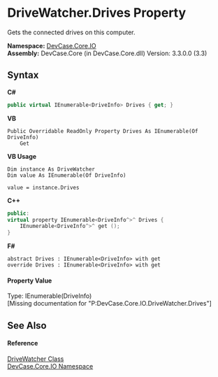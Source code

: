 # DriveWatcher.Drives Property 
 

Gets the connected drives on this computer.

**Namespace:**&nbsp;<a href="N_DevCase_Core_IO">DevCase.Core.IO</a><br />**Assembly:**&nbsp;DevCase.Core (in DevCase.Core.dll) Version: 3.3.0.0 (3.3)

## Syntax

**C#**<br />
``` C#
public virtual IEnumerable<DriveInfo> Drives { get; }
```

**VB**<br />
``` VB
Public Overridable ReadOnly Property Drives As IEnumerable(Of DriveInfo)
	Get
```

**VB Usage**<br />
``` VB Usage
Dim instance As DriveWatcher
Dim value As IEnumerable(Of DriveInfo)

value = instance.Drives

```

**C++**<br />
``` C++
public:
virtual property IEnumerable<DriveInfo^>^ Drives {
	IEnumerable<DriveInfo^>^ get ();
}
```

**F#**<br />
``` F#
abstract Drives : IEnumerable<DriveInfo> with get
override Drives : IEnumerable<DriveInfo> with get
```


#### Property Value
Type: IEnumerable(DriveInfo)<br />\[Missing <value> documentation for "P:DevCase.Core.IO.DriveWatcher.Drives"\]

## See Also


#### Reference
<a href="T_DevCase_Core_IO_DriveWatcher">DriveWatcher Class</a><br /><a href="N_DevCase_Core_IO">DevCase.Core.IO Namespace</a><br />